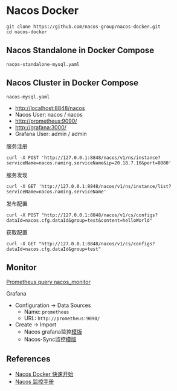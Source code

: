 # Nacos Docker

```
git clone https://github.com/nacos-group/nacos-docker.git
cd nacos-docker
```

## Nacos Standalone in Docker Compose
`nacos-standalone-mysql.yaml`

## Nacos Cluster in Docker Compose
`nacos-mysql.yaml`

- [http://localhost:8848/nacos](http://localhost:8848/nacos)
- Nacos User: nacos / nacos
- [http://prometheus:9090/](http://prometheus:9090/)
- [http://grafana:3000/](http://grafana:3000/)
- Grafana User: admin / admin

服务注册
```
curl -X POST 'http://127.0.0.1:8848/nacos/v1/ns/instance?serviceName=nacos.naming.serviceName&ip=20.18.7.10&port=8080'
```
服务发现
```
curl -X GET 'http://127.0.0.1:8848/nacos/v1/ns/instance/list?serviceName=nacos.naming.serviceName'
```
发布配置
```
curl -X POST "http://127.0.0.1:8848/nacos/v1/cs/configs?dataId=nacos.cfg.dataId&group=test&content=helloWorld"
```
获取配置
```
curl -X GET "http://127.0.0.1:8848/nacos/v1/cs/configs?dataId=nacos.cfg.dataId&group=test"
```

## Monitor
[Prometheus query nacos_monitor](http://prometheus:9090/graph?g0.expr=nacos_monitor&g0.tab=1&g0.stacked=0&g0.range_input=1h)

Grafana
- Configuration -> Data Sources
    * Name: `prometheus`
    * URL: `http://prometheus:9090/`
- Create -> Import
    * Nacos grafana监控[模版](https://github.com/nacos-group/nacos-template/blob/master/nacos-grafana.json)
    * Nacos-Sync监控[模版](https://github.com/nacos-group/nacos-template/blob/master/nacos-sync-grafana)

## References
- [Nacos Docker 快速开始](https://nacos.io/zh-cn/docs/quick-start-docker.html)
- [Nacos 监控手册](https://nacos.io/zh-cn/docs/monitor-guide.html)